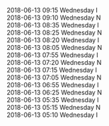 2018-06-13 09:15 Wednesday  I  
2018-06-13 09:10 Wednesday  N  
2018-06-13 08:35 Wednesday  I  
2018-06-13 08:25 Wednesday  N  
2018-06-13 08:20 Wednesday  I  
2018-06-13 08:05 Wednesday  N  
2018-06-13 07:55 Wednesday  I  
2018-06-13 07:20 Wednesday  N  
2018-06-13 07:15 Wednesday  I  
2018-06-13 07:05 Wednesday  N  
2018-06-13 06:55 Wednesday  I  
2018-06-13 06:25 Wednesday  N  
2018-06-13 05:35 Wednesday  I  
2018-06-13 05:15 Wednesday  N  
2018-06-13 05:10 Wednesday  I  
